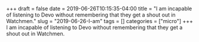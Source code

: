 +++draft = falsedate = 2019-06-26T10:15:35-04:00title = "I am incapable of listening to Devo without remembering that they get a shout out in Watchmen."slug = "2019-06-26-I-am"tags = []categories = ["micro"]+++I am incapable of listening to Devo without remembering that they get a shout out in Watchmen.